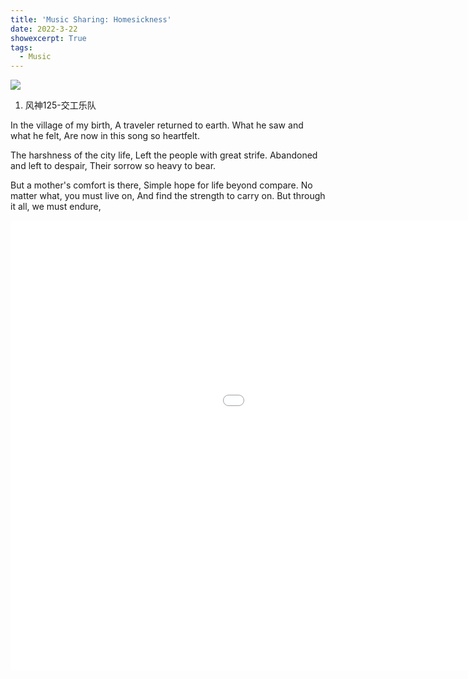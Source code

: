 ```yaml
---
title: 'Music Sharing: Homesickness'
date: 2022-3-22
showexcerpt: True
tags:
  - Music
---
```


![](https://y.qq.com/music/photo_new/T002R300x300M0000010MI6P1z4wd6_1.jpg)

1. 风神125-交工乐队
   
In the village of my birth,
A traveler returned to earth.
What he saw and what he felt,
Are now in this song so heartfelt.

The harshness of the city life,
Left the people with great strife.
Abandoned and left to despair,
Their sorrow so heavy to bear.

But a mother's comfort is there,
Simple hope for life beyond compare.
No matter what, you must live on,
And find the strength to carry on.
But through it all, we must endure,

<iframe width="1280" height="720" src="//player.bilibili.com/player.html?aid=43158065&bvid=BV1ib411S7Z5&cid=75667460&page=1" scrolling="no" border="0" frameborder="no" framespacing="0" allow="accelerometer; autoplay; encrypted-media; gyroscope; picture-in-picture" allowfullscreen> </iframe>
